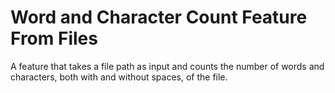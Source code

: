 # Word and Character Count Feature From Files

A feature that takes a file path as input and counts the number of words and characters, both with and without spaces, of the file.
